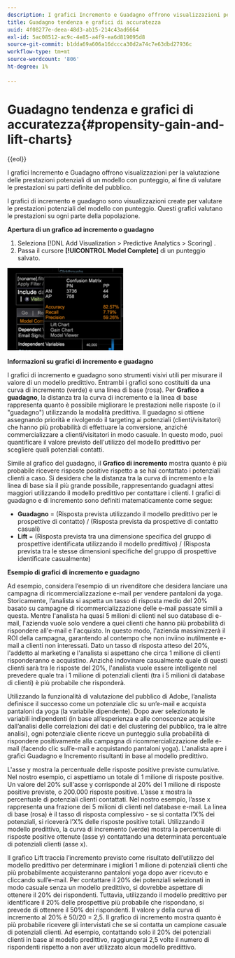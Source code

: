 ```yaml
---
description: I grafici Incremento e Guadagno offrono visualizzazioni per la valutazione delle prestazioni potenziali di un modello con punteggio, al fine di valutare le prestazioni su parti definite del pubblico.
title: Guadagno tendenza e grafici di accuratezza
uuid: 4f08277e-deea-48d3-ab15-214c43ad6664
exl-id: 5ac08512-ac9c-4e85-a4f9-ea6d819095d8
source-git-commit: b1dda69a606a16dccca30d2a74c7e63dbd27936c
workflow-type: tm+mt
source-wordcount: '806'
ht-degree: 1%

---
```


# Guadagno tendenza e grafici di accuratezza{#propensity-gain-and-lift-charts}

{{eol}}

I grafici Incremento e Guadagno offrono visualizzazioni per la valutazione delle prestazioni potenziali di un modello con punteggio, al fine di valutare le prestazioni su parti definite del pubblico.

I grafici di incremento e guadagno sono visualizzazioni create per valutare le prestazioni potenziali del modello con punteggio. Questi grafici valutano le prestazioni su ogni parte della popolazione.

**Apertura di un grafico ad incremento o guadagno**

1. Seleziona [!DNL Add Visualization > Predictive Analytics > Scoring] .
1. Passa il cursore **[!UICONTROL Model Complete]** di un punteggio salvato.

![](assets/propensity_lift_gain_1.png)

**Informazioni su grafici di incremento e guadagno**

I grafici di incremento e guadagno sono strumenti visivi utili per misurare il valore di un modello predittivo. Entrambi i grafici sono costituiti da una curva di incremento (verde) e una linea di base (rosa). Per **Grafico a guadagno**, la distanza tra la curva di incremento e la linea di base rappresenta quanto è possibile migliorare le prestazioni nelle risposte (o il &quot;guadagno&quot;) utilizzando la modalità predittiva. Il guadagno si ottiene assegnando priorità e rivolgendo il targeting ai potenziali (clienti/visitatori) che hanno più probabilità di effettuare la conversione, anziché commercializzare a clienti/visitatori in modo casuale. In questo modo, puoi quantificare il valore previsto dell&#39;utilizzo del modello predittivo per scegliere quali potenziali contatti.

Simile al grafico del guadagno, il **Grafico di incremento** mostra quanto è più probabile ricevere risposte positive rispetto a se hai contattato i potenziali clienti a caso. Si desidera che la distanza tra la curva di incremento e la linea di base sia il più grande possibile, rappresentando guadagni attesi maggiori utilizzando il modello predittivo per contattare i clienti. I grafici di guadagno e di incremento sono definiti matematicamente come segue:

* **Guadagno** = (Risposta prevista utilizzando il modello predittivo per le prospettive di contatto) / (Risposta prevista da prospettive di contatto casuali)
* **Lift** = (Risposta prevista tra una dimensione specifica del gruppo di prospettive identificata utilizzando il modello predittivo) / (Risposta prevista tra le stesse dimensioni specifiche del gruppo di prospettive identificate casualmente)

**Esempio di grafici di incremento e guadagno**

Ad esempio, considera l’esempio di un rivenditore che desidera lanciare una campagna di ricommercializzazione e-mail per vendere pantaloni da yoga. Storicamente, l’analista si aspetta un tasso di risposta medio del 20% basato su campagne di ricommercializzazione delle e-mail passate simili a questa. Mentre l&#39;analista ha quasi 5 milioni di clienti nel suo database di e-mail, l&#39;azienda vuole solo vendere a quei clienti che hanno più probabilità di rispondere all&#39;e-mail e l&#39;acquisto. In questo modo, l&#39;azienda massimizzerà il ROI della campagna, garantendo al contempo che non inviino inutilmente e-mail a clienti non interessati. Dato un tasso di risposta atteso del 20%, l&#39;addetto al marketing e l&#39;analista si aspettano che circa 1 milione di clienti risponderanno e acquistino. Anziché indovinare casualmente quale di questi clienti sarà tra le risposte del 20%, l&#39;analista vuole essere intelligente nel prevedere quale tra i 1 milione di potenziali clienti (tra i 5 milioni di database di clienti) è più probabile che risponderà.

Utilizzando la funzionalità di valutazione del pubblico di Adobe, l’analista definisce il successo come un potenziale clic su un’e-mail e acquista pantaloni da yoga (la variabile dipendente). Dopo aver selezionato le variabili indipendenti (in base all’esperienza e alle conoscenze acquisite dall’analisi delle correlazioni dei dati e del clustering del pubblico, tra le altre analisi), ogni potenziale cliente riceve un punteggio sulla probabilità di rispondere positivamente alla campagna di ricommercializzazione delle e-mail (facendo clic sull’e-mail e acquistando pantaloni yoga). L&#39;analista apre i grafici Guadagno e Incremento risultanti in base al modello predittivo.

L&#39;asse y mostra la percentuale delle risposte positive previste cumulative. Nel nostro esempio, ci aspettiamo un totale di 1 milione di risposte positive. Un valore del 20% sull&#39;asse y corrisponde al 20% del 1 milione di risposte positive previste, o 200.000 risposte positive. L’asse x mostra la percentuale di potenziali clienti contattati. Nel nostro esempio, l’asse x rappresenta una frazione dei 5 milioni di clienti nel database e-mail. La linea di base (rosa) è il tasso di risposta complessivo - se si contatta l’X% dei potenziali, si riceverà l’X% delle risposte positive totali. Utilizzando il modello predittivo, la curva di incremento (verde) mostra la percentuale di risposte positive ottenute (asse y) contattando una determinata percentuale di potenziali clienti (asse x).

Il grafico Lift traccia l’incremento previsto come risultato dell’utilizzo del modello predittivo per determinare i migliori 1 milione di potenziali clienti che più probabilmente acquisteranno pantaloni yoga dopo aver ricevuto e cliccando sull’e-mail. Per contattare il 20% dei potenziali selezionati in modo casuale senza un modello predittivo, si dovrebbe aspettare di ottenere il 20% dei rispondenti. Tuttavia, utilizzando il modello predittivo per identificare il 20% delle prospettive più probabile che rispondano, si prevede di ottenere il 50% dei rispondenti. Il valore y della curva di incremento al 20% è 50/20 = 2,5. Il grafico di incremento mostra quanto è più probabile ricevere gli intervistati che se si contatta un campione casuale di potenziali clienti. Ad esempio, contattando solo il 20% dei potenziali clienti in base al modello predittivo, raggiungerai 2,5 volte il numero di rispondenti rispetto a non aver utilizzato alcun modello predittivo.
